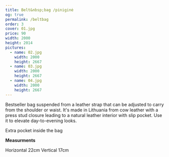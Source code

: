 ```yaml
---
title: Belt&nbsp;bag /piniginė
og: true
permalink: /beltbag
order: 3
cover: 01.jpg
price: 90
width: 2000
height: 2014
pictures:
  - name: 02.jpg
    width: 2000
    height: 2667
  - name: 03.jpg
    width: 2000
    height: 2667
  - name: 04.jpg
    width: 2000
    height: 2667
---
```


Bestseller bag suspended from a leather strap that can be adjusted to carry from the shoulder or waist. It's made in Lithuania from cow leather with a press stud closure leading to a natural leather interior with slip pocket. Use it to elevate day-to-evening looks.

Extra pocket inside the bag

**Measurments**

Horizontal 22cm
Vertical 17cm
